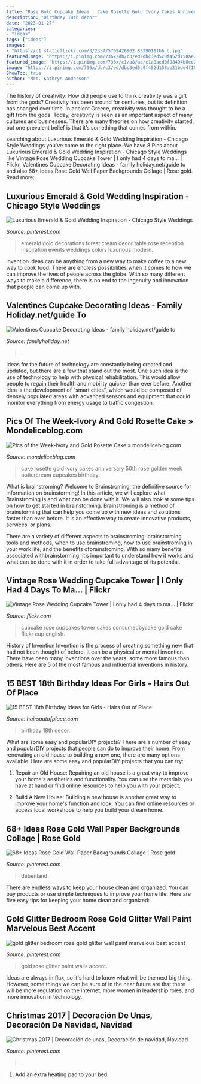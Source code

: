 ```yaml
---
title: "Rose Gold Cupcake Ideas : Cake Rosette Gold Ivory Cakes Anniversary 50th Rose Golden Week Buttercream Cupcakes Birthday"
description: "Birthday 18th decor"
date: "2023-01-27"
categories:
- "ideas"
tags: ["ideas"]
images:
- "https://c1.staticflickr.com/3/2357/5769426962_8339011fb6_b.jpg"
featuredImage: "https://i.pinimg.com/736x/db/c3/ed/dbc3ed5c0f452d158ae21bde4f18fac5.jpg"
featured_image: "https://i.pinimg.com/736x/c1/a8/ae/c1a8aed3f98494b8ce2f9c28ca83698b.jpg"
image: "https://i.pinimg.com/736x/db/c3/ed/dbc3ed5c0f452d158ae21bde4f18fac5.jpg"
ShowToc: true
author: "Mrs. Kathryn Anderson"
---
```



The history of creativity: How did people use to think creativity was a gift from the gods?
Creativity has been around for centuries, but its definition has changed over time. In ancient Greece, creativity was thought to be a gift from the gods. Today, creativity is seen as an important aspect of many cultures and businesses. There are many theories on how creativity started, but one prevalent belief is that it’s something that comes from within.

	

		
searching about Luxurious Emerald &amp; Gold Wedding Inspiration - Chicago Style Weddings you've came to the right place. We have 8 Pics about Luxurious Emerald &amp; Gold Wedding Inspiration - Chicago Style Weddings like Vintage Rose Wedding Cupcake Tower | I only had 4 days to ma… | Flickr, Valentines Cupcake Decorating Ideas - family holiday.net/guide to and also 68+ Ideas Rose Gold Wall Paper Backgrounds Collage | Rose gold. Read more:
		
    
## Luxurious Emerald &amp; Gold Wedding Inspiration - Chicago Style Weddings

<img loading=lazy src="https://i.pinimg.com/736x/76/74/11/767411dbeb9a44202e7156309507a785.jpg" onerror="this.onerror=null;this.src='https://tse4.mm.bing.net/th?id=OIP.irOV_k7IR_cbHWwS0QlhQwHaLH&amp;pid=15.1';" alt="Luxurious Emerald &amp; Gold Wedding Inspiration - Chicago Style Weddings">

_Source: pinterest.com_

>emerald gold decorations forest cream decor table rose reception inspiration events weddings colors luxurious modern. 

	

invention ideas can be anything from a new way to make coffee to a new way to cook food. There are endless possibilities when it comes to how we can improve the lives of people across the globe. With so many different ways to make a difference, there is no end to the ingenuity and innovation that people can come up with.

    
## Valentines Cupcake Decorating Ideas - Family Holiday.net/guide To

<img loading=lazy src="https://www.familyholiday.net/wp-content/uploads/2012/02/Valentines-Cupcake-Ideas-__241.jpg" onerror="this.onerror=null;this.src='https://tse2.mm.bing.net/th?id=OIP.c-HBuzRRAx00CARoYrWCDAHaLH&amp;pid=15.1';" alt="Valentines Cupcake Decorating Ideas - family holiday.net/guide to">

_Source: familyholiday.net_

>. 

	

Ideas for the future of technology are constantly being created and updated, but there are a few that stand out the most. One such idea is the use of technology to help with physical rehabilitation. This would allow people to regain their health and mobility quicker than ever before. Another idea is the development of “smart cities”, which would be composed of densely populated areas with advanced sensors and equipment that could monitor everything from energy usage to traffic congestion.

    
## Pics Of The Week-Ivory And Gold Rosette Cake » Mondeliceblog.com

<img loading=lazy src="http://www.mondeliceblog.com/wp-content/uploads/2013/05/order119.jpg" onerror="this.onerror=null;this.src='https://tse1.mm.bing.net/th?id=OIP.zEwGa-xvwzBhjt94OZfHKwHaLH&amp;pid=15.1';" alt="Pics of the Week-Ivory and Gold Rosette Cake » mondeliceblog.com">

_Source: mondeliceblog.com_

>cake rosette gold ivory cakes anniversary 50th rose golden week buttercream cupcakes birthday. 

	

What is brainstroming?
Welcome to Brainstroming, the definitive source for information on brainstorming! In this article, we will explore what Brainstroming is and what can be done with it. We will also look at some tips on how to get started in brainstorming.
Brainstroming is a method of brainstorming that can help you come up with new ideas and solutions faster than ever before. It is an effective way to create innovative products, services, or plans.

There are a variety of different aspects to brainstroming: brainstorming tools and methods, when to use brainstroming, how to use brainstroming in your work life, and the benefits ofbrainstroming. With so many benefits associated withbrainstorming, it’s important to understand how it works and what can be done with it in order to take full advantage of its potential.

    
## Vintage Rose Wedding Cupcake Tower | I Only Had 4 Days To Ma… | Flickr

<img loading=lazy src="https://c1.staticflickr.com/3/2357/5769426962_8339011fb6_b.jpg" onerror="this.onerror=null;this.src='https://tse1.mm.bing.net/th?id=OIP.Oqj3CG77FyNSlJ1Cy97B3AHaLG&amp;pid=15.1';" alt="Vintage Rose Wedding Cupcake Tower | I only had 4 days to ma… | Flickr">

_Source: flickr.com_

>cupcake rose cupcakes tower cakes consumedbycake gold cake flickr cup english. 

	

History of Invention
Invention is the process of creating something new that had not been thought of before. It can be a physical or mental invention. There have been many inventions over the years, some more famous than others. Here are 5 of the most famous and influential inventions in history.

    
## 15 BEST 18th Birthday Ideas For Girls - Hairs Out Of Place

<img loading=lazy src="https://hairsoutofplace.com/wp-content/uploads/2020/11/18th-birthday-ideas.jpg" onerror="this.onerror=null;this.src='https://tse1.mm.bing.net/th?id=OIP.a31Oqr96ZO_IGfIoc9zfmwHaLG&amp;pid=15.1';" alt="15 BEST 18th Birthday Ideas for Girls - Hairs Out of Place">

_Source: hairsoutofplace.com_

>birthday 18th decor. 

	

What are some easy and popularDIY projects?
There are a number of easy and popularDIY projects that people can do to improve their home. From renovating an old house to building a new one, there are many options available. Here are some easy and popularDIY projects that you can try:
1. Repair an Old House: Repairing an old house is a great way to improve your home's aesthetics and functionality. You can use the materials you have at hand or find online resources to help you with your project.

2. Build A New House: Building a new house is another great way to improve your home's function and look. You can find online resources or access local workshops to help you build your dream home.

    
## 68+ Ideas Rose Gold Wall Paper Backgrounds Collage | Rose Gold

<img loading=lazy src="https://i.pinimg.com/736x/c1/a8/ae/c1a8aed3f98494b8ce2f9c28ca83698b.jpg" onerror="this.onerror=null;this.src='https://tse3.mm.bing.net/th?id=OIP.n2SxfevzNNYUuiWacwCNPQAAAA&amp;pid=15.1';" alt="68+ Ideas Rose Gold Wall Paper Backgrounds Collage | Rose gold">

_Source: pinterest.com_

>debenland. 

	

There are endless ways to keep your house clean and organized. You can buy products or use simple techniques to improve your home life. Here are five easy tips for keeping your home clean and organized:

    
## Gold Glitter Bedroom Rose Gold Glitter Wall Paint Marvelous Best Accent

<img loading=lazy src="https://i.pinimg.com/736x/a0/83/52/a08352f0ffd16e0f516d5a188b3ba868.jpg" onerror="this.onerror=null;this.src='https://tse1.mm.bing.net/th?id=OIP.RPpW7UWgoFCtxWCauB4X2gHaJ4&amp;pid=15.1';" alt="gold glitter bedroom rose gold glitter wall paint marvelous best accent">

_Source: pinterest.com_

>gold rose glitter paint walls accent. 

	

Ideas are always in flux, so it's hard to know what will be the next big thing. However, some things we can be sure of in the near future are that there will be more regulation on the internet, more women in leadership roles, and more innovation in technology.

    
## Christmas 2017 | Decoración De Unas, Decoración De Navidad, Navidad

<img loading=lazy src="https://i.pinimg.com/736x/db/c3/ed/dbc3ed5c0f452d158ae21bde4f18fac5.jpg" onerror="this.onerror=null;this.src='https://tse3.mm.bing.net/th?id=OIP.LkEQFQMESZwsiRFm9pBB6wHaJ3&amp;pid=15.1';" alt="Christmas 2017 | Decoración de unas, Decoración de navidad, Navidad">

_Source: pinterest.com_

>. 

	

1. Add an extra heating pad to your bed.

